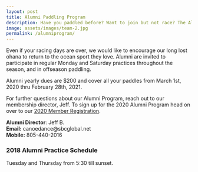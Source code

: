 ```yaml
---
layout: post
title: Alumni Paddling Program
description: Have you paddled before? Want to join but not race? The Alumni Program is for you!
image: assets/images/team-2.jpg
permalink: /alumniprogram/
---
```



<p>Even if your racing days are over, we would like to encourage our long lost ohana to return to the ocean sport they love. Alumni are invited to participate in regular Monday and Saturday practices throughout the season, and in offseason paddling. </p>

<p>Alumni yearly dues are $200 and cover all your paddles from March 1st, 2020 thru February 28th, 2021.</p>

<p>For further questions about our Alumni Program, reach out to our membership director, Jeff. To sign up for the 2020 Alumni Program head on over to our <a href="http://www.palekai.org/members/registration/">2020 Member Registration</a>.</p>

<p>
<strong>Alumni Director</strong>: Jeff B.<br/><strong>Email:</strong> canoedance@sbcglobal.net<br/><strong>Mobile:</strong> 805-440-2016</p>


<h3>2018 Alumni Practice Schedule</h3>
<p>Tuesday and Thursday from 5:30 till sunset. </p>
